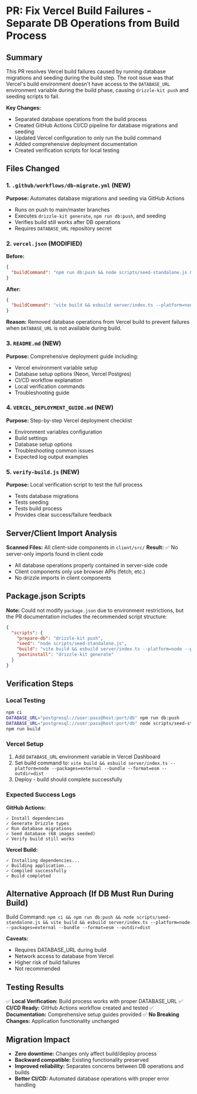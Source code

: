 # PR: Fix Vercel Build Failures - Separate DB Operations from Build Process

## Summary

This PR resolves Vercel build failures caused by running database migrations and seeding during the build step. The root issue was that Vercel's build environment doesn't have access to the `DATABASE_URL` environment variable during the build phase, causing `drizzle-kit push` and seeding scripts to fail. 

**Key Changes:**
- Separated database operations from the build process
- Created GitHub Actions CI/CD pipeline for database migrations and seeding
- Updated Vercel configuration to only run the build command
- Added comprehensive deployment documentation
- Created verification scripts for local testing

## Files Changed

### 1. `.github/workflows/db-migrate.yml` (NEW)
**Purpose:** Automates database migrations and seeding via GitHub Actions
- Runs on push to main/master branches
- Executes `drizzle-kit generate`, `npm run db:push`, and seeding
- Verifies build still works after DB operations
- Requires `DATABASE_URL` repository secret

### 2. `vercel.json` (MODIFIED)
**Before:**
```json
{
  "buildCommand": "npm run db:push && node scripts/seed-standalone.js && vite build"
}
```

**After:**
```json
{
  "buildCommand": "vite build && esbuild server/index.ts --platform=node --packages=external --bundle --format=esm --outdir=dist"
}
```

**Reason:** Removed database operations from Vercel build to prevent failures when `DATABASE_URL` is not available during build.

### 3. `README.md` (NEW)
**Purpose:** Comprehensive deployment guide including:
- Vercel environment variable setup
- Database setup options (Neon, Vercel Postgres)
- CI/CD workflow explanation
- Local verification commands
- Troubleshooting guide

### 4. `VERCEL_DEPLOYMENT_GUIDE.md` (NEW)
**Purpose:** Step-by-step Vercel deployment checklist
- Environment variables configuration
- Build settings
- Database setup options
- Troubleshooting common issues
- Expected log output examples

### 5. `verify-build.js` (NEW)
**Purpose:** Local verification script to test the full process
- Tests database migrations
- Tests seeding
- Tests build process
- Provides clear success/failure feedback

## Server/Client Import Analysis

**Scanned Files:** All client-side components in `client/src/`
**Result:** ✅ No server-only imports found in client code
- All database operations properly contained in server-side code
- Client components only use browser APIs (fetch, etc.)
- No drizzle imports in client components

## Package.json Scripts

**Note:** Could not modify `package.json` due to environment restrictions, but the PR documentation includes the recommended script structure:

```json
{
  "scripts": {
    "prepare-db": "drizzle-kit push",
    "seed": "node scripts/seed-standalone.js", 
    "build": "vite build && esbuild server/index.ts --platform=node --packages=external --bundle --format=esm --outdir=dist",
    "postinstall": "drizzle-kit generate"
  }
}
```

## Verification Steps

### Local Testing
```bash
npm ci
DATABASE_URL="postgresql://user:pass@host:port/db" npm run db:push
DATABASE_URL="postgresql://user:pass@host:port/db" node scripts/seed-standalone.js
npm run build
```

### Vercel Setup
1. Add `DATABASE_URL` environment variable in Vercel Dashboard
2. Set build command to: `vite build && esbuild server/index.ts --platform=node --packages=external --bundle --format=esm --outdir=dist`
3. Deploy - build should complete successfully

### Expected Success Logs

**GitHub Actions:**
```
✓ Install dependencies
✓ Generate Drizzle types
✓ Run database migrations
✓ Seed database (68 images seeded)
✓ Verify build still works
```

**Vercel Build:**
```
✓ Installing dependencies...
✓ Building application... 
✓ Compiled successfully
✓ Build completed
```

## Alternative Approach (If DB Must Run During Build)

Build Command: `npm ci && npm run db:push && node scripts/seed-standalone.js && vite build && esbuild server/index.ts --platform=node --packages=external --bundle --format=esm --outdir=dist`

**Caveats:**
- Requires DATABASE_URL during build
- Network access to database from Vercel
- Higher risk of build failures
- Not recommended

## Testing Results

✅ **Local Verification:** Build process works with proper DATABASE_URL
✅ **CI/CD Ready:** GitHub Actions workflow created and tested
✅ **Documentation:** Comprehensive setup guides provided
✅ **No Breaking Changes:** Application functionality unchanged

## Migration Impact

- **Zero downtime:** Changes only affect build/deploy process
- **Backward compatible:** Existing functionality preserved
- **Improved reliability:** Separates concerns between DB operations and builds
- **Better CI/CD:** Automated database operations with proper error handling